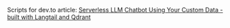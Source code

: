 Scripts for dev.to article: [Serverless LLM Chatbot Using Your Custom Data - built with Langtail and Qdrant](https://dev.to/thyrst/serverless-llm-chatbot-using-your-custom-data-built-with-langtail-and-qdrant-25mh)
